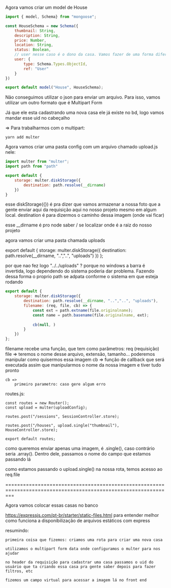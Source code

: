 Agora vamos criar um model de House

```javascript
import { model, Schema} from "mongoose";

const HouseSchema = new Schema({
    thumbnail: String,
    description: String,
    price: Number,
    location: String,
    status: Boolean,
    // user nesse caso é o dono da casa. Vamos fazer de uma forma diferente para referenciar o id do usuario
    user: {
        type: Schema.Types.ObjectId,
        ref: "User"
    }
})

export default model("House", HouseSchema);
```

Não conseguimos utilizar o json para enviar um arquivo. Para isso, vamos utilizar um outro formato que é Multipart Form 

Já que ele esta cadastrando uma nova casa ele já existe no bd, logo vamos mandar esse uid no cabeçalho

=> Para trabalharmos com o multipart:

    yarn add multer

Agora vamos criar uma pasta config com um arquivo chamado upload.js
nele:

```javascript
import multer from "multer";
import path from "path"

export default {
    storage: multer.diskStorage({
        destination: path.resolve(__dirname)
    })
}
```

esse diskStorage({}) é pra dizer que vamos armazenar a nossa foto que a gente enviar aqui da requisição aqui no nosso projeto mesmo em algum local. destination é para dizermos o caminho dessa imagem (onde vai ficar)

esse __dirname é pro node saber / se localizar onde é a raiz do nosso projeto

agora vamos criar uma pasta chamada uploads

export default {
    storage: multer.diskStorage({
        destination: path.resolve(__dirname, "..","..", "uploads")
    }) 
};

por que nao fez logo "../../uploads" ? 
    porque no windows a barra é invertida, logo dependendo do sistema poderia dar problema. Fazendo dessa forma o proprio path se adpata conforme o sistema em que esteja rodando


```javascript
export default {
    storage: multer.diskStorage({
        destination: path.resolve(__dirname, "..","..", "uploads"),
        filename: (req, file, cb) => {
            const ext = path.extname(file.originalname);
            const name = path.basename(file.originalname, ext);
        
            cb(null, )
        }
    }) 
};
```

filename recebe uma função, que tem como parâmetros:
    req (requisição)
    file => teremos o nome desse arquivo, extensão, tamanho... poderemos manipular como quisermos essa imagem
    cb => função de callback que será executada assim que manipularmos o nome da nossa imagem e tiver tudo pronto

    cb =>
        primeiro parametro: caso gere algum erro

routes.js:

    const routes = new Router();
    const upload = multer(uploadConfig);

    routes.post("/sessions", SessionController.store);

    routes.post("/houses", upload.single("thumbnail"), HouseController.store);

    export default routes;

como queremos enviar apenas uma imagem, é .single(), caso contrário seria .array(). Dentro dele, passamos o nome do campo que estamos passando lá

como estamos passando o upload.single() na nossa rota, temos acesso ao req.file

===============================================================================================================


Agora vamos colocar essas casas no banco

https://expressjs.com/pt-br/starter/static-files.html para entender melhor como funciona a disponibilização de arquivos estáticos com express

resumindo:

    primeira coisa que fizemos: criamos uma rota para criar uma nova casa
    
    utilizamos o multipart form data onde configuramos o multer para nos ajudar 
    
    no header da requisição para cadastrar uma casa passamos o uid do usuário que ta criando essa casa pra gente saber depois para fazer filtros, etc

    fizemos um campo virtual para acessar a imagem lá no front end